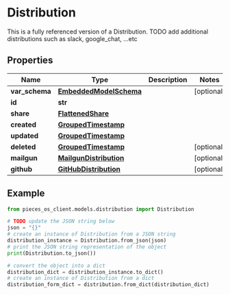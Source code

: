 # Distribution

This is a fully referenced version of a Distribution. TODO add additional distributions such as slack, google_chat, ...etc

## Properties

Name | Type | Description | Notes
------------ | ------------- | ------------- | -------------
**var_schema** | [**EmbeddedModelSchema**](EmbeddedModelSchema) |  | [optional] 
**id** | **str** |  | 
**share** | [**FlattenedShare**](FlattenedShare) |  | 
**created** | [**GroupedTimestamp**](GroupedTimestamp) |  | 
**updated** | [**GroupedTimestamp**](GroupedTimestamp) |  | 
**deleted** | [**GroupedTimestamp**](GroupedTimestamp) |  | [optional] 
**mailgun** | [**MailgunDistribution**](MailgunDistribution) |  | [optional] 
**github** | [**GitHubDistribution**](GitHubDistribution) |  | [optional] 

## Example

```python
from pieces_os_client.models.distribution import Distribution

# TODO update the JSON string below
json = "{}"
# create an instance of Distribution from a JSON string
distribution_instance = Distribution.from_json(json)
# print the JSON string representation of the object
print(Distribution.to_json())

# convert the object into a dict
distribution_dict = distribution_instance.to_dict()
# create an instance of Distribution from a dict
distribution_form_dict = distribution.from_dict(distribution_dict)
```



